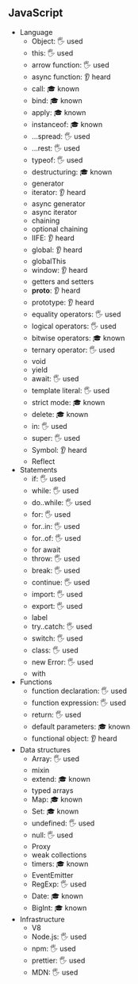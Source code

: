 ## JavaScript

- Language
  - Object: 🖐️ used
  - this: 🖐️ used
  - arrow function: 🖐️ used
  - async function: 👂 heard
  - call: 🎓 known
  - bind: 🎓 known
  - apply: 🎓 known
  - instanceof: 🎓 known
  - ...spread: 🖐️ used
  - ...rest: 🖐️ used
  - typeof: 🖐️ used
  - destructuring: 🎓 known
  - generator
  - iterator: 👂 heard
  - async generator
  - async iterator
  - chaining
  - optional chaining
  - IIFE: 👂 heard
  - global: 👂 heard
  - globalThis
  - window: 👂 heard
  - getters and setters
  - __proto__: 👂 heard
  - prototype: 👂 heard
  - equality operators: 🖐️ used
  - logical operators: 🖐️ used
  - bitwise operators: 🎓 known
  - ternary operator: 🖐️ used
  - void
  - yield
  - await: 🖐️ used
  - template literal: 🖐️ used
  - strict mode: 🎓 known
  - delete: 🎓 known
  - in: 🖐️ used
  - super: 🖐️ used
  - Symbol: 👂 heard
  - Reflect
- Statements
  - if: 🖐️ used
  - while: 🖐️ used
  - do..while: 🖐️ used
  - for: 🖐️ used
  - for..in: 🖐️ used
  - for..of: 🖐️ used
  - for await
  - throw: 🖐️ used
  - break: 🖐️ used
  - continue: 🖐️ used
  - import: 🖐️ used
  - export: 🖐️ used
  - label
  - try..catch: 🖐️ used
  - switch: 🖐️ used
  - class: 🖐️ used
  - new Error: 🖐️ used
  - with
- Functions
  - function declaration: 🖐️ used
  - function expression: 🖐️ used
  - return: 🖐️ used
  - default parameters: 🎓 known
  - functional object: 👂 heard
- Data structures
  - Array: 🖐️ used
  - mixin
  - extend: 🎓 known
  - typed arrays
  - Map: 🎓 known
  - Set: 🎓 known
  - undefined: 🖐️ used
  - null: 🖐️ used
  - Proxy
  - weak collections
  - timers: 🎓 known
  - EventEmitter
  - RegExp: 🖐️ used
  - Date: 🎓 known
  - BigInt: 🎓 known
- Infrastructure
  - V8
  - Node.js: 🖐️ used
  - npm: 🖐️ used
  - prettier: 🖐️ used
  - MDN: 🖐️ used

